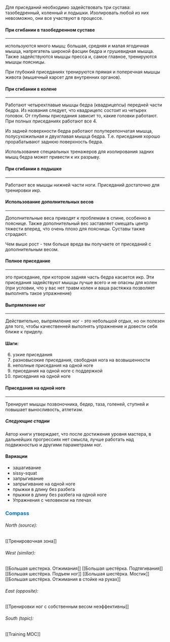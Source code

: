 Для приседаний необходимо задействовать три сустава: тазобедренный, коленный и лодышки. Изолировать любой из них невозможно, они все участвуют в процессе.

#### При сгибании в тазобедренном суставе
___
используются много мышц: большая, средняя и малая ягодичная мышца, напрягатель широкой фасции бедра и грушевидная мышца. Также задействуются мышцы пресса и, самое главное, тренируются мышцы поясницы.

При глубокий приседаниях тренируются прямая и поперечная мышцы живота (мышечный карсет для внутренних органов).

#### При сгибании в колене
___
Работают четырехглавые мышцы бедра  (квадрицепсы) передней части бедра. Из названия следует, что квадрицепс состоит из четырех головок. От глубины приседания зависит то, какие головки работают. При полных приседаниях работают все 4.

Из задней поверхности бедра работают полуперепончатая мышца, полусухожильная и двухглавая мышца бедра. Т.е. приседания хорошо прорабатывают заднюю поверхность бедра. 

Использование специальных тренажеров для изолирования задних мышц бедра может привести к их разрыву. 

#### При сгибании в лодышке
___
Работают все мышцы нижней части ноги. Приседаний достаточно для тренировки икр.

#### Использование дополнительных весов
___
Дополнительные веса приводят к проблемам в спине, особенно в пояснице. Также дополнительный вес заставляет смещать центр тяжести вперед, что очень плохо для поясницы. Суставы также страдают.

Чем выше рост - тем больше вреда вы получаете от приседаний с дополнительным весом.

#### Полное приседание
___
это приседание, при котором задняя часть бедра касается икр. Эти приседания задействуют мышцы лучше всего и не опасны для колен (при условии, что у вас нет травм колен и ваша растяжка позволяет выполнять такое упражнение)

#### Выпрямление ног
___
Действительно, выпрямление ног - это небольшой отдых, но он полезен для того, чтобы качественней выполнять упражнение и довести себя ближе к приделу.

#### Шаги:
6) узкие приседания
7) разновысокие приседания, свободная нога на возвышенности
8) неполные приседания на одной ноге
9) приседания на одной ноге с поддержкой
10) приседания на одной ноге

#### Приседания на одной ноге
___
Тренирует мышцы позвоночника, бедер, таза, голеней, ступней и повышает выносливость, атлетизм.

##### Следующие стадии
Автор книги утверждает, что после достижения уровня мастера, в дальнейших прогрессиях нет смысла, лучше работать над подвижностью и другими параметрами ног.

#### Вариации
- зашагивание
- sissy-squat
- запрыгивание
- запрыгивание на одной ноге
- прыжки в длину без разбега
- прыжки в длину без разбега на одной ноге
- Упражнения с человеком на плечах


### <span style="color:#0070c0">Compass</span>
###### North (source):
[[Тренировочная зона]]

###### West (similar):
[[Большая шестерка. Отжимания]]
[[Большая шестёрка. Подтягивания]]
[[Большая шестёрка. Подъем ног]]
[[Большая шестёрка. Мостик]]
[[Большая шестёрка. Отжимания в стойке на руках]]


###### East (opposite):
[[Тренировки ног с собственным весом неэффективны]]

###### South (topic):
[[Training MOC]]
